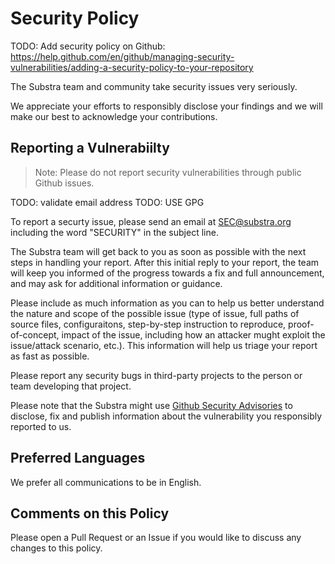# Security Policy

TODO: Add security policy on Github: <https://help.github.com/en/github/managing-security-vulnerabilities/adding-a-security-policy-to-your-repository>

The Substra team and community take security issues very seriously.

We appreciate your efforts to responsibly disclose your findings and we will make our best to acknowledge your contributions.

## Reporting a Vulnerabiilty

> Note: Please do not report security vulnerabilities through public Github issues.

TODO: validate email address
TODO: USE GPG

To report a securty issue, please send an email at [SEC@substra.org](mailto:SEC@substra.org?subject=SECURITY) including the word "SECURITY" in the subject line.

The Substra team will get back to you as soon as possible with the next steps in handling your report. After this initial reply to your report, the team will keep you informed of the progress towards a fix and full announcement, and may ask for additional information or guidance.

Please include as much information as you can to help us better understand the nature and scope of the possible issue (type of issue, full paths of source files, configuraitons, step-by-step instruction to reproduce, proof-of-concept, impact of the issue, including how an attacker mught exploit the issue/attack scenario, etc.). This information will help us triage your report as fast as possible.

Please report any security bugs in third-party projects to the person or team developing that project.

Please note that the Substra might use [Github Security Advisories](https://help.github.com/en/github/managing-security-vulnerabilities/about-github-security-advisories) to disclose, fix and publish information about the vulnerability you responsibly reported to us.

## Preferred Languages

We prefer all communications to be in English.

## Comments on this Policy

Please open a Pull Request or an Issue if you would like to discuss any changes to this policy.
